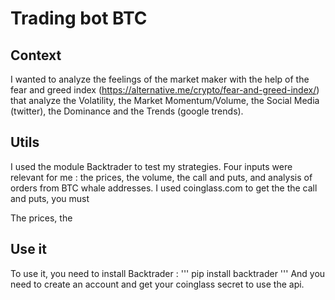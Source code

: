 # Trading bot BTC
## Context
I wanted to analyze the feelings of the market maker with the help of the fear and greed index (https://alternative.me/crypto/fear-and-greed-index/) that analyze the Volatility, the Market Momentum/Volume, the Social Media (twitter), the Dominance and the Trends (google trends).

## Utils
I used the module Backtrader to test my strategies. Four inputs were relevant for me : the prices, the volume, the call and puts, and analysis of orders from BTC whale addresses. I used coinglass.com to get the the call and puts, you must

The prices, the

## Use it
To use it, you need to install Backtrader :
'''
pip install backtrader
'''
And you need to create an account and get your coinglass secret to use the api. 
